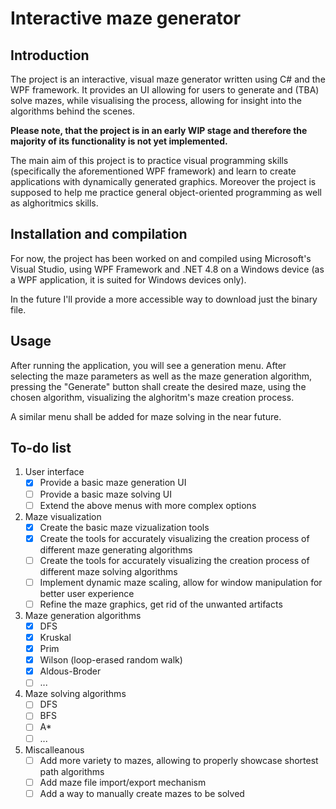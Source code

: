 # Interactive maze generator
## Introduction
The project is an interactive, visual maze generator written using C# and the WPF framework. It provides an UI allowing for users to generate and (TBA) solve mazes, while visualising the process, allowing for insight into the algorithms behind the scenes.

**Please note, that the project is in an early WIP stage and therefore the majority of its functionality is not yet implemented.**

The main aim of this project is to practice visual programming skills (specifically the aforementioned WPF framework) and learn to create applications with dynamically generated graphics. Moreover the project is supposed to help me practice general object-oriented programming as well as alghoritmics skills.

## Installation and compilation
For now, the project has been worked on and compiled using Microsoft's Visual Studio, using WPF Framework and .NET 4.8 on a Windows device (as a WPF application, it is suited for Windows devices only).

In the future I'll provide a more accessible way to download just the binary file.

## Usage
After running the application, you will see a generation menu. After selecting the maze parameters as well as the maze generation algorithm, pressing the "Generate" button shall create the desired maze, using the chosen algorithm, visualizing the alghoritm's maze creation process.

A similar menu shall be added for maze solving in the near future.

## To-do list
1. User interface
    - [X] Provide a basic maze generation UI
    - [ ] Provide a basic maze solving UI
    - [ ] Extend the above menus with more complex options
2. Maze visualization
    - [X] Create the basic maze vizualization tools
    - [X] Create the tools for accurately visualizing the creation process of different maze generating algorithms
    - [ ] Create the tools for accurately visualizing the creation process of different maze solving algorithms
    - [ ] Implement dynamic maze scaling, allow for window manipulation for better user experience
    - [ ] Refine the maze graphics, get rid of the unwanted artifacts
3. Maze generation algorithms
    - [X] DFS
    - [X] Kruskal
    - [X] Prim
    - [X] Wilson (loop-erased random walk)
    - [X] Aldous-Broder
    - [ ] ...
4. Maze solving algorithms
    - [ ] DFS
    - [ ] BFS
    - [ ] A*
    - [ ] ...
5. Miscalleanous
    - [ ] Add more variety to mazes, allowing to properly showcase shortest path algorithms
    - [ ] Add maze file import/export mechanism
    - [ ] Add a way to manually create mazes to be solved
